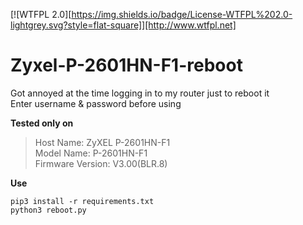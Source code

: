 [![WTFPL 2.0][https://img.shields.io/badge/License-WTFPL%202.0-lightgrey.svg?style=flat-square]][http://www.wtfpl.net]
# Zyxel-P-2601HN-F1-reboot
Got annoyed at the time logging in to my router just to reboot it<br>
Enter username & password before using<br>

**Tested only on** <br>
> Host Name: 	ZyXEL P-2601HN-F1<br>
> Model Name: 	P-2601HN-F1<br>
> Firmware Version: 	V3.00(BLR.8)

**Use**
```shell
pip3 install -r requirements.txt
python3 reboot.py
```

